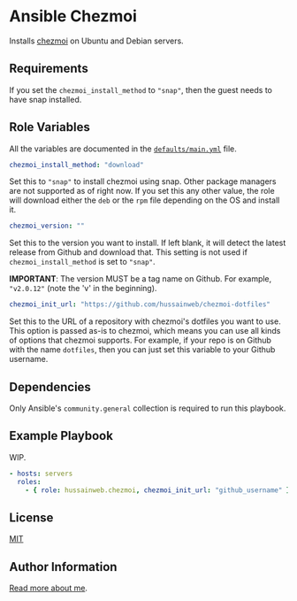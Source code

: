 # Ansible Chezmoi

Installs [chezmoi](https://www.chezmoi.io/) on Ubuntu and Debian servers.

## Requirements

If you set the `chezmoi_install_method` to `"snap"`, then the guest needs to have snap installed.

## Role Variables

All the variables are documented in the [`defaults/main.yml`](defaults/main.yml) file.

```yaml
chezmoi_install_method: "download"
```

Set this to `"snap"` to install chezmoi using snap. Other package managers are not supported as of right now. If you set this any other value, the role will download either the `deb` or the `rpm` file depending on the OS and install it.

```yaml
chezmoi_version: ""
```

Set this to the version you want to install. If left blank, it will detect the latest release from Github and download that. This setting is not used if `chezmoi_install_method` is set to `"snap"`.

**IMPORTANT**: The version MUST be a tag name on Github. For example, `"v2.0.12"` (note the 'v' in the beginning).

```yaml
chezmoi_init_url: "https://github.com/hussainweb/chezmoi-dotfiles"
```

Set this to the URL of a repository with chezmoi's dotfiles you want to use. This option is passed as-is to chezmoi, which means you can use all kinds of options that chezmoi supports. For example, if your repo is on Github with the name `dotfiles`, then you can just set this variable to your Github username.

## Dependencies

Only Ansible's `community.general` collection is required to run this playbook.

## Example Playbook

WIP.

```yaml
- hosts: servers
  roles:
    - { role: hussainweb.chezmoi, chezmoi_init_url: "github_username" }
```

## License

[MIT](LICENSE)

## Author Information

[Read more about me](https://github.com/hussainweb).
